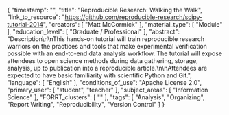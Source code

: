 {
    "timestamp": "",
    "title": "Reproducible Research: Walking the Walk",
    "link_to_resource": "https://github.com/reproducible-research/scipy-tutorial-2014",
    "creators": [
        "Matt McCormick"
    ],
    "material_type": [
        "Module"
    ],
    "education_level": [
        "Graduate / Professional"
    ],
    "abstract": "Description\n\nThis hands-on tutorial will train reproducible research warriors on the practices and tools that make experimental verification possible with an end-to-end data analysis workflow. The tutorial will expose attendees to open science methods during data gathering, storage, analysis, up to publication into a reproducible article.\n\nAttendees are expected to have basic familiarity with scientific Python and Git.",
    "language": [
        "English"
    ],
    "conditions_of_use": "Apache License 2.0",
    "primary_user": [
        "student",
        "teacher"
    ],
    "subject_areas": [
        "Information Science"
    ],
    "FORRT_clusters": [
        ""
    ],
    "tags": [
        "Analysis",
        "Organizing",
        "Report Writing",
        "Reproducibility",
        "Version Control"
    ]
}